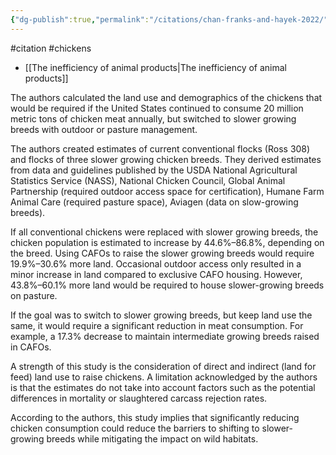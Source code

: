 ```yaml
---
{"dg-publish":true,"permalink":"/citations/chan-franks-and-hayek-2022/","created":"2024-03-10T17:02:43.000+00:00","updated":"2025-09-28T23:40:22.417+01:00"}
---
```


#citation #chickens 

- [[The inefficiency of animal products\|The inefficiency of animal products]]

The authors calculated the land use and demographics of the chickens that would be required if the United States continued to consume 20 million metric tons of chicken meat annually, but switched to slower growing breeds with outdoor or pasture management.

The authors created estimates of current conventional flocks (Ross 308) and flocks of three slower growing chicken breeds. They derived estimates from data and guidelines published by the USDA National Agricultural Statistics Service (NASS), National Chicken Council, Global Animal Partnership (required outdoor access space for certification), Humane Farm Animal Care (required pasture space), Aviagen (data on slow-growing breeds).

If all conventional chickens were replaced with slower growing breeds, the chicken population is estimated to increase by 44.6%–86.8%, depending on the breed. Using CAFOs to raise the slower growing breeds would require 19.9%–30.6% more land. Occasional outdoor access only resulted in a minor increase in land compared to exclusive CAFO housing. However, 43.8%–60.1% more land would be required to house slower-growing breeds on pasture.

If the goal was to switch to slower growing breeds, but keep land use the same, it would require a significant reduction in meat consumption. For example, a 17.3% decrease to maintain intermediate growing breeds raised in CAFOs.

A strength of this study is the consideration of direct and indirect (land for feed) land use to raise chickens. A limitation acknowledged by the authors is that the estimates do not take into account factors such as the potential differences in mortality or slaughtered carcass rejection rates.

According to the authors, this study implies that significantly reducing chicken consumption could reduce the barriers to shifting to slower-growing breeds while mitigating the impact on wild habitats.